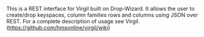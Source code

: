 This is a REST interface for Virgil built on Drop-Wizard.  It allows the user to create/drop keyspaces, column families rows and columns using JSON over REST.  For a complete description of usage see Virgil. (https://github.com/hmsonline/virgil/wiki)
